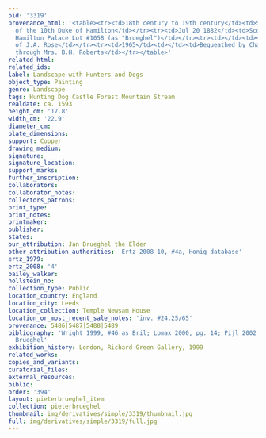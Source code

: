 ```yaml
---
pid: '3319'
provenance_html: '<table><tr><td>18th century to 19th century</td><td>Scotland</td><td>Collection
  of the 10th Duke of Hamilton</td></tr><tr><td>Jul 20 1882</td><td>Scotland Hamilton</td><td>Sale
  Hamilton Palace Lot #1058 (as "Brueghel")</td></tr><tr><td></td><td></td><td>Collection
  of J.A. Rose</td></tr><tr><td>1965</td><td></td><td>Bequeathed by Charles Roberts
  through Mrs. B.H. Roberts</td></tr></table>'
related_html: 
related_ids: 
label: Landscape with Hunters and Dogs
object_type: Painting
genre: Landscape
tags: Hunting Dog Castle Forest Mountain Stream
realdate: ca. 1593
height_cm: '17.8'
width_cm: '22.9'
diameter_cm: 
plate_dimensions: 
support: Copper
drawing_medium: 
signature: 
signature_location: 
support_marks: 
further_inscription: 
collaborators: 
collaborator_notes: 
collectors_patrons: 
print_type: 
print_notes: 
printmaker: 
publisher: 
states: 
our_attribution: Jan Brueghel the Elder
other_attribution_authorities: 'Ertz 2008-10, #4a, Honig database'
ertz_1979: 
ertz_2008: '4'
bailey_walker: 
hollstein_no: 
collection_type: Public
location_country: England
location_city: Leeds
location_collection: Temple Newsam House
location_or_most_recent_sale_notes: 'inv. #24.25/65'
provenance: 5486|5487|5488|5489
bibliography: 'Wright 1999, #46 as Bril; Lomax 2000, pg. 14; Pijl 2002, 276-77, as
  Brueghel'
exhibition_history: London, Richard Green Gallery, 1999
related_works: 
copies_and_variants: 
curatorial_files: 
external_resources: 
biblio: 
order: '394'
layout: pieterbrueghel_item
collection: pieterbrueghel
thumbnail: img/derivatives/simple/3319/thumbnail.jpg
full: img/derivatives/simple/3319/full.jpg
---
```

